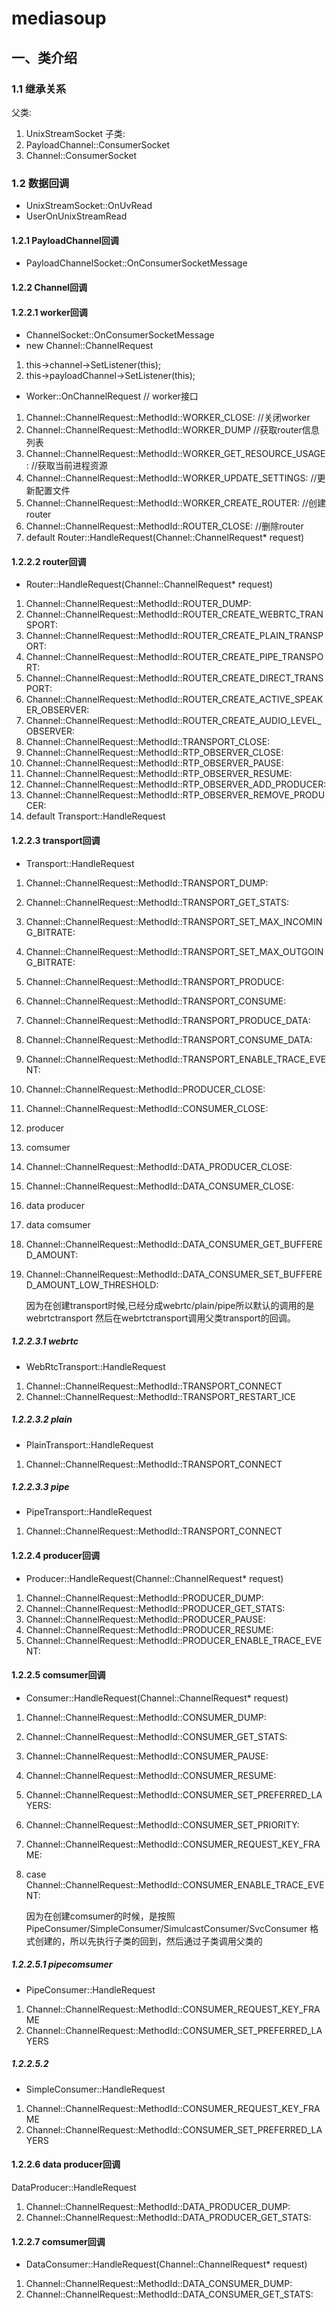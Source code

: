# mediasoup

## 一、类介绍
### 1.1 继承关系
父类:
1. UnixStreamSocket
子类:
1. PayloadChannel::ConsumerSocket
2. Channel::ConsumerSocket

### 1.2 数据回调
 - UnixStreamSocket::OnUvRead
 - UserOnUnixStreamRead

#### 1.2.1 PayloadChannel回调
 - PayloadChannelSocket::OnConsumerSocketMessage

#### 1.2.2 Channel回调

#### 1.2.2.1 worker回调
 - ChannelSocket::OnConsumerSocketMessage
 - new Channel::ChannelRequest
1. this->channel->SetListener(this);
2. this->payloadChannel->SetListener(this);
 - Worker::OnChannelRequest // worker接口
1. Channel::ChannelRequest::MethodId::WORKER_CLOSE: //关闭worker
2. Channel::ChannelRequest::MethodId::WORKER_DUMP //获取router信息列表
3. Channel::ChannelRequest::MethodId::WORKER_GET_RESOURCE_USAGE: //获取当前进程资源
4. Channel::ChannelRequest::MethodId::WORKER_UPDATE_SETTINGS: //更新配置文件
5. Channel::ChannelRequest::MethodId::WORKER_CREATE_ROUTER: //创建router
6. Channel::ChannelRequest::MethodId::ROUTER_CLOSE:  //删除router
7. default Router::HandleRequest(Channel::ChannelRequest* request)

#### 1.2.2.2 router回调
 -  Router::HandleRequest(Channel::ChannelRequest* request)
1. Channel::ChannelRequest::MethodId::ROUTER_DUMP:
2. Channel::ChannelRequest::MethodId::ROUTER_CREATE_WEBRTC_TRANSPORT:
3. Channel::ChannelRequest::MethodId::ROUTER_CREATE_PLAIN_TRANSPORT:
4. Channel::ChannelRequest::MethodId::ROUTER_CREATE_PIPE_TRANSPORT:
5. Channel::ChannelRequest::MethodId::ROUTER_CREATE_DIRECT_TRANSPORT:
6. Channel::ChannelRequest::MethodId::ROUTER_CREATE_ACTIVE_SPEAKER_OBSERVER:
7. Channel::ChannelRequest::MethodId::ROUTER_CREATE_AUDIO_LEVEL_OBSERVER:
8. Channel::ChannelRequest::MethodId::TRANSPORT_CLOSE:
9. Channel::ChannelRequest::MethodId::RTP_OBSERVER_CLOSE:
10. Channel::ChannelRequest::MethodId::RTP_OBSERVER_PAUSE:
11. Channel::ChannelRequest::MethodId::RTP_OBSERVER_RESUME:
12. Channel::ChannelRequest::MethodId::RTP_OBSERVER_ADD_PRODUCER:
13. Channel::ChannelRequest::MethodId::RTP_OBSERVER_REMOVE_PRODUCER:
14. default Transport::HandleRequest

#### 1.2.2.3 transport回调
 - Transport::HandleRequest
1. Channel::ChannelRequest::MethodId::TRANSPORT_DUMP:
2. Channel::ChannelRequest::MethodId::TRANSPORT_GET_STATS:
3. Channel::ChannelRequest::MethodId::TRANSPORT_SET_MAX_INCOMING_BITRATE:
4. Channel::ChannelRequest::MethodId::TRANSPORT_SET_MAX_OUTGOING_BITRATE:
5. Channel::ChannelRequest::MethodId::TRANSPORT_PRODUCE:
6. Channel::ChannelRequest::MethodId::TRANSPORT_CONSUME:
7. Channel::ChannelRequest::MethodId::TRANSPORT_PRODUCE_DATA:
8. Channel::ChannelRequest::MethodId::TRANSPORT_CONSUME_DATA:
9. Channel::ChannelRequest::MethodId::TRANSPORT_ENABLE_TRACE_EVENT:
10. Channel::ChannelRequest::MethodId::PRODUCER_CLOSE:
11. Channel::ChannelRequest::MethodId::CONSUMER_CLOSE:
12. producer 
13. comsumer
14. Channel::ChannelRequest::MethodId::DATA_PRODUCER_CLOSE:
15. Channel::ChannelRequest::MethodId::DATA_CONSUMER_CLOSE:
16. data producer
17. data comsumer
18. Channel::ChannelRequest::MethodId::DATA_CONSUMER_GET_BUFFERED_AMOUNT:
19. Channel::ChannelRequest::MethodId::DATA_CONSUMER_SET_BUFFERED_AMOUNT_LOW_THRESHOLD:

    因为在创建transport时候,已经分成webrtc/plain/pipe所以默认的调用的是webrtctransport
    然后在webrtctransport调用父类transport的回调。
##### 1.2.2.3.1 webrtc
 - WebRtcTransport::HandleRequest
1. Channel::ChannelRequest::MethodId::TRANSPORT_CONNECT
2. Channel::ChannelRequest::MethodId::TRANSPORT_RESTART_ICE
##### 1.2.2.3.2 plain
 - PlainTransport::HandleRequest
1. Channel::ChannelRequest::MethodId::TRANSPORT_CONNECT

##### 1.2.2.3.3 pipe
 - PipeTransport::HandleRequest
1. Channel::ChannelRequest::MethodId::TRANSPORT_CONNECT

#### 1.2.2.4 producer回调
- Producer::HandleRequest(Channel::ChannelRequest* request)
1. Channel::ChannelRequest::MethodId::PRODUCER_DUMP:
2. Channel::ChannelRequest::MethodId::PRODUCER_GET_STATS:
3. Channel::ChannelRequest::MethodId::PRODUCER_PAUSE:
4. Channel::ChannelRequest::MethodId::PRODUCER_RESUME:
5. Channel::ChannelRequest::MethodId::PRODUCER_ENABLE_TRACE_EVENT:
#### 1.2.2.5 comsumer回调
 - Consumer::HandleRequest(Channel::ChannelRequest* request)
1. Channel::ChannelRequest::MethodId::CONSUMER_DUMP:
2. Channel::ChannelRequest::MethodId::CONSUMER_GET_STATS:
3. Channel::ChannelRequest::MethodId::CONSUMER_PAUSE:
4. Channel::ChannelRequest::MethodId::CONSUMER_RESUME:
5. Channel::ChannelRequest::MethodId::CONSUMER_SET_PREFERRED_LAYERS:
6. Channel::ChannelRequest::MethodId::CONSUMER_SET_PRIORITY:
7. Channel::ChannelRequest::MethodId::CONSUMER_REQUEST_KEY_FRAME:
8. case Channel::ChannelRequest::MethodId::CONSUMER_ENABLE_TRACE_EVENT:

    因为在创建comsumer的时候，是按照PipeConsumer/SimpleConsumer/SimulcastConsumer/SvcConsumer
    格式创建的，所以先执行子类的回到，然后通过子类调用父类的

##### 1.2.2.5.1 pipecomsumer
 - PipeConsumer::HandleRequest
1. Channel::ChannelRequest::MethodId::CONSUMER_REQUEST_KEY_FRAME
2. Channel::ChannelRequest::MethodId::CONSUMER_SET_PREFERRED_LAYERS

##### 1.2.2.5.2 
 - SimpleConsumer::HandleRequest
1. Channel::ChannelRequest::MethodId::CONSUMER_REQUEST_KEY_FRAME
2. Channel::ChannelRequest::MethodId::CONSUMER_SET_PREFERRED_LAYERS

#### 1.2.2.6 data producer回调
DataProducer::HandleRequest
1. Channel::ChannelRequest::MethodId::DATA_PRODUCER_DUMP:
2. Channel::ChannelRequest::MethodId::DATA_PRODUCER_GET_STATS:
#### 1.2.2.7 comsumer回调
 - DataConsumer::HandleRequest(Channel::ChannelRequest* request)
1. Channel::ChannelRequest::MethodId::DATA_CONSUMER_DUMP:
2. Channel::ChannelRequest::MethodId::DATA_CONSUMER_GET_STATS:

